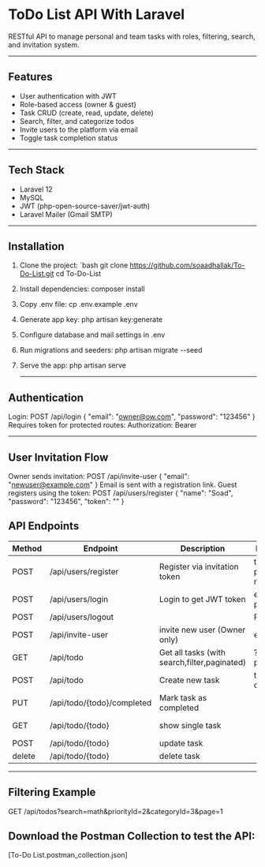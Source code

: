 # ToDo List API With Laravel

RESTful API to manage personal and team tasks with roles, filtering, search, and invitation system.

---

## Features

- User authentication with JWT
- Role-based access (owner & guest)
- Task CRUD (create, read, update, delete)
- Search, filter, and categorize todos
- Invite users to the platform via email
- Toggle task completion status

---

## Tech Stack

- Laravel 12
- MySQL
- JWT (php-open-source-saver/jwt-auth)
- Laravel Mailer (Gmail SMTP)

---

## Installation

1. Clone the project:
   `bash
   git clone https://github.com/soaadhallak/To-Do-List.git
   cd To-Do-List

2. Install dependencies:
    composer install 

3. Copy .env file:
    cp .env.example .env

4. Generate app key:
   php artisan key:generate 

5. Configure database and mail settings in .env

6. Run migrations and seeders:
   php artisan migrate --seed 

7. Serve the app:
   php artisan serve 

   ----

  ## Authentication 

  Login:
  POST /api/login
   {
     "email": "owner@ow.com", "password": "123456" 
    } 
  Requires token for protected routes:
  Authorization: Bearer <JWT> 

  ---

  ## User Invitation Flow

  Owner sends invitation:
  POST /api/invite-user
   { "email": "newuser@example.com" 
   } 
  Email is sent with a registration link.
  Guest registers using the token:
  POST /api/users/register
   {
     "name": "Soad",
     "password": "123456",
     "token": "<token-from-email>"
    } 


   ##  API Endpoints

| Method | Endpoint                  | Description                          | Parameters                          | Access     |
|--------|---------------------------|--------------------------------------|-------------------------------------|------------|
| POST | /api/users/register      | Register via invitation token       | token, email, password , name       | Public     |
| POST | /api/users/login         | Login to get JWT token               | email, password                 | Public     |
| POST | /api/users/logout     |                                                 | Public     |
| POST | /api/invite-user       | invite new user (Owner only)     | email                             | Owner      |
| GET  | /api/todo              | Get all tasks (with search,filter,paginated)            | ?page=1, ?priority=high         | All Users  |
| POST | /api/todo             | Create new task                      | title, priority, category     | Owner      |
| PUT  | /api/todo/{todo}/completed| Mark task as completed               |                                         | All Users     | 
| GET  | /api/todo/{todo}             | show single task           |                                 | All Users  |
| POST | /api/todo/{todo}             | update task                |                                     | Owner      |
| delete | /api/todo/{todo}             | delete task                |                                     | Owner      |

  ---

  ## Filtering Example

  GET /api/todos?search=math&priorityId=2&categoryId=3&page=1 


 ## Download the Postman Collection to test the API:  
  [To-Do List.postman_collection.json]

